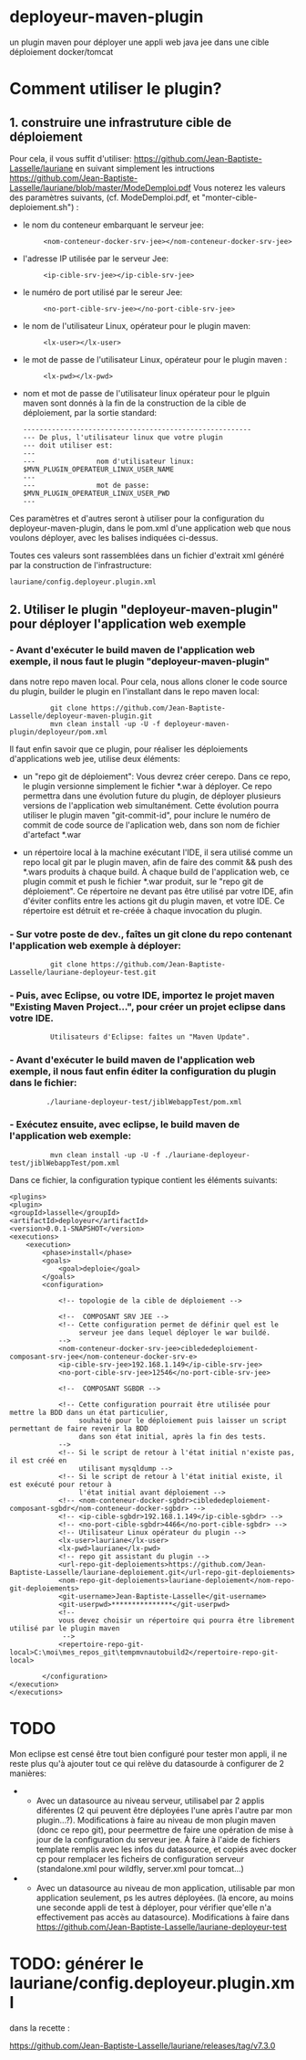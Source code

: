 # deployeur-maven-plugin
un plugin maven pour déployer une appli web java jee dans une cible déploiement docker/tomcat

# Comment utiliser le plugin?

## 1. construire une infrastruture cible de déploiement

Pour cela, il vous suffit d'utiliser:
https://github.com/Jean-Baptiste-Lasselle/lauriane
en suivant simplement les intructions https://github.com/Jean-Baptiste-Lasselle/lauriane/blob/master/ModeDemploi.pdf
Vous noterez les valeurs des paramètres suivants, (cf. ModeDemploi.pdf, et "monter-cible-deploiement.sh") :

* le nom du conteneur embarquant le serveur jee: 

           <nom-conteneur-docker-srv-jee></nom-conteneur-docker-srv-jee>
* l'adresse IP utilisée par le serveur Jee:

           <ip-cible-srv-jee></ip-cible-srv-jee>
* le numéro de port utilisé par le sereur Jee:

           <no-port-cible-srv-jee></no-port-cible-srv-jee>
* le nom de l'utilisateur Linux, opérateur pour le plugin maven:
       
           <lx-user></lx-user>
* le mot de passe de l'utilisateur Linux, opérateur pour le plugin maven :

           <lx-pwd></lx-pwd>
* nom et mot de passe de l'utilisateur linux opérateur pour le plguin maven
  sont donnés à la fin de la construction de la cible de déploiement, par la sortie standard:
  
  	  --------------------------------------------------------  
	  --- De plus, l'utilisateur linux que votre plugin  
	  --- doit utiliser est: 
	  --- 				 
	  --- 				nom d'utilisateur linux: $MVN_PLUGIN_OPERATEUR_LINUX_USER_NAME
	  --- 				 
	  --- 				mot de passe: $MVN_PLUGIN_OPERATEUR_LINUX_USER_PWD
	  --- 				 

Ces paramètres et d'autres seront à utiliser pour la configuration du deployeur-maven-plugin, dans le pom.xml d'une application web que nous voulons déployer, avec les balises indiquées ci-dessus.

Toutes ces valeurs sont rassemblées dans un fichier d'extrait xml généré par la construction de l'infrastructure:

	lauriane/config.deployeur.plugin.xml



## 2. Utiliser le plugin "deployeur-maven-plugin" pour déployer l'application web exemple

 ### - Avant d'exécuter le build maven de l'application web exemple, il nous faut le plugin "deployeur-maven-plugin"
   dans notre repo maven local. 
   Pour cela, nous allons cloner le code source du plugin, builder le plugin en l'installant dans le repo maven local:
   
              git clone https://github.com/Jean-Baptiste-Lasselle/deployeur-maven-plugin.git
              mvn clean install -up -U -f deployeur-maven-plugin/deployeur/pom.xml
   
   Il faut enfin savoir que ce plugin, pour réaliser les déploiements d'applications web jee, utilise deux éléments:
   
   * un "repo git de déploiement": Vous devrez créer cerepo. Dans ce repo, le plugin versionne simplement le fichier \*.war à déployer. Ce repo permettra dans une évolution future du plugin, de déployer plusieurs versions de l'application web simultanément. Cette évolution pourra utiliser le plugin maven "git-commit-id", pour inclure le numéro de commit de code source de l'aplication web, dans son nom de fichier d'artefact \*.war
    
   * un répertoire local à la machine exécutant l'IDE, il sera utilisé comme un repo local git par le plugin maven, afin de faire des commit &&  push des \*.wars produits à chaque build. À chaque build de l'application web, ce plugin commit et push le fichier \*.war produit, sur le "repo git de déploiement". Ce répertoire ne devant pas être utilisé par votre IDE, afin d'éviter conflits entre les actions git du plugin maven, et votre IDE. Ce répertoire est détruit et re-créée à chaque invocation du plugin.
  
   
 ### - Sur votre poste de dev., faîtes un git clone du repo contenant l'application web exemple à déployer:

              git clone https://github.com/Jean-Baptiste-Lasselle/lauriane-deployeur-test.git

 ### - Puis, avec Eclipse, ou votre IDE, importez le projet maven "Existing Maven Project...", pour créer un projet eclipse dans votre IDE.

              Utilisateurs d'Eclipse: faîtes un "Maven Update".

      
 ### - Avant d'exécuter le build maven de l'application web exemple, il nous faut enfin éditer la configuration du plugin dans le fichier:
   
             ./lauriane-deployeur-test/jiblWebappTest/pom.xml
   
 ### - Exécutez ensuite, avec eclipse, le build maven de l'application web exemple:

              mvn clean install -up -U -f ./lauriane-deployeur-test/jiblWebappTest/pom.xml

Dans ce fichier, la configuration typique contient les éléments suivants:

    <plugins>
    <plugin>
	<groupId>lasselle</groupId>
	<artifactId>deployeur</artifactId>
	<version>0.0.1-SNAPSHOT</version>
	<executions>
		<execution>
			<phase>install</phase>
			<goals>
				<goal>deploie</goal>
			</goals>
			<configuration>
			
				<!-- topologie de la cible de déploiement -->
				
				<!--  COMPOSANT SRV JEE -->
				<!-- Cette configuration permet de définir quel est le 
				     serveur jee dans lequel déployer le war buildé.
				-->
				<nom-conteneur-docker-srv-jee>ciblededeploiement-composant-srv-jee</nom-conteneur-docker-srv-e>
				<ip-cible-srv-jee>192.168.1.149</ip-cible-srv-jee>
				<no-port-cible-srv-jee>12546</no-port-cible-srv-jee>
	
				<!--  COMPOSANT SGBDR -->
    
				<!-- Cette configuration pourrait être utilisée pour mettre la BDD dans un état particulier,
				     souhaité pour le déploiement puis laisser un script permettant de faire revenir la BDD 
				     dans son état initial, après la fin des tests.
				-->
				<!-- Si le script de retour à l'état initial n'existe pas, il est créé en
				     utilisant mysqldump -->
				<!-- Si le script de retour à l'état initial existe, il est exécuté pour retour à
				     l'état initial avant déploiement -->
				<!-- <nom-conteneur-docker-sgbdr>ciblededeploiement-composant-sgbdr</nom-conteneur-docker-sgbdr> -->
				<!-- <ip-cible-sgbdr>192.168.1.149</ip-cible-sgbdr> -->
				<!-- <no-port-cible-sgbdr>4466</no-port-cible-sgbdr> -->
				<!-- Utilisateur Linux opérateur du plugin -->
				<lx-user>lauriane</lx-user>
				<lx-pwd>lauriane</lx-pwd>
				<!-- repo git assistant du plugin -->
				<url-repo-git-deploiements>https://github.com/Jean-Baptiste-Lasselle/lauriane-deploiement.git</url-repo-git-deploiements>
				<nom-repo-git-deploiements>lauriane-deploiement</nom-repo-git-deploiements>
				<git-username>Jean-Baptiste-Lasselle</git-username>
				<git-userpwd>***************</git-userpwd>
				<!-- 
				vous devez choisir un répertoire qui pourra être librement utilisé par le plugin maven
				 -->
				<repertoire-repo-git-local>C:\moi\mes_repos_git\tempmvnautobuild2</repertoire-repo-git-local>
						
			</configuration>
	</execution>
    </executions>

# TODO

Mon eclipse est censé être tout bien configuré pour tester mon appli, il ne reste plus qu'à ajouter tout ce qui relève du datasourde à configurer de 2 manières:

* -  Avec un datasource au niveau serveur, utilisabel par 2 applis diférentes (2 qui peuvent être déployées l'une après l'autre par mon plugin...?). Modifications à faire au niveau de mon plugin maven (donc ce repo git), pour peermettre de faire une opération de mise à jour de la configuration du serveur jee. À faire à l'aide de fichiers template remplis avec les infos du datasource, et copiés avec docker cp pour remplacer les ficheirs de configuration serveur (standalone.xml pour wildfly, server.xml pour tomcat...)

* - Avec un datasource au niveau de mon application, utilisable par mon application seulement, ps les autres déployées. (là encore, au moins une seconde appli de test à déployer, pour vérifier que'elle n'a effectivement pas accès au datasource). Modifications à faire dans https://github.com/Jean-Baptiste-Lasselle/lauriane-deployeur-test

# TODO: générer le lauriane/config.deployeur.plugin.xml
dans la recette :

https://github.com/Jean-Baptiste-Lasselle/lauriane/releases/tag/v7.3.0


